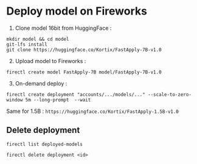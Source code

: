# Deploy model on Fireworks

1. Clone model 16bit from HuggingFace : 
```
mkdir model && cd model
git-lfs install
git clone https://huggingface.co/Kortix/FastApply-7B-v1.0
```

2. Upload model to Fireworks :
```
firectl create model FastApply-7B model/FastApply-7B-v1.0
```

3. On-demand deploy : 
```
firectl create deployment "accounts/.../models/..." --scale-to-zero-window 5m --long-prompt  --wait
```

Same for 1.5B : `https://huggingface.co/Kortix/FastApply-1.5B-v1.0`



## Delete deployment

```
firectl list deployed-models
```

```
firectl delete deployment <id>
```